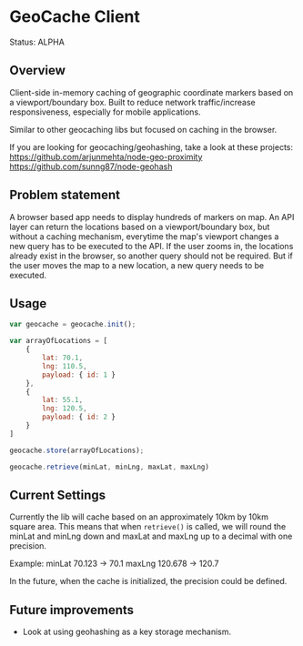# GeoCache Client

Status: ALPHA

## Overview

Client-side in-memory caching of geographic coordinate markers based on a viewport/boundary box. Built to reduce network traffic/increase responsiveness, especially for mobile applications.

Similar to other geocaching libs but focused on caching in the browser.

If you are looking for geocaching/geohashing, take a look at these projects:
https://github.com/arjunmehta/node-geo-proximity
https://github.com/sunng87/node-geohash

## Problem statement

A browser based app needs to display hundreds of markers on map. An API layer can return the locations based on a viewport/boundary box, but without a caching mechanism, everytime the map's viewport changes a new query has to be executed to the API. If the user zooms in, the locations already exist in the browser, so another query should not be required. But if the user moves the map to a new location, a new query needs to be executed.

## Usage

```javascript
var geocache = geocache.init();

var arrayOfLocations = [
	{
		lat: 70.1,
		lng: 110.5,
		payload: { id: 1 }
	},
	{
		lat: 55.1,
		lng: 120.5,
		payload: { id: 2 }
	}
]

geocache.store(arrayOfLocations);

geocache.retrieve(minLat, minLng, maxLat, maxLng)


```

## Current Settings

Currently the lib will cache based on an approximately 10km by 10km square area. This means that when `retrieve()` is called, we will round the minLat and minLng down and maxLat and maxLng up to a decimal with one precision. 

Example: 
minLat 70.123 -> 70.1
maxLng 120.678 -> 120.7

In the future, when the cache is initialized, the precision could be defined.

## Future improvements
* Look at using geohashing as a key storage mechanism.
